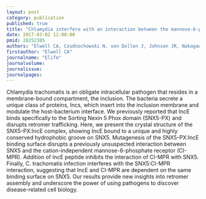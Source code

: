 ```yaml
---
layout: post
category: publication
published: true
title: "Chlamydia interfere with an interaction between the mannose-6-phosphate receptor and sorting nexins to counteract host restriction."
date: 2017-03-02 12:00:00
pmid: 28252385
authors: "Elwell CA, Czudnochowski N, von Dollen J, Johnson JR, Nakagawa R, Mirrashidi K, Krogan NJ, Engel JN, Rosenberg OS"
firstauthor: "Elwell CA"
journalname: "Elife"
journalvolume: 
journalissue: 
journalpages: 
---
```


Chlamydia trachomatis is an obligate intracellular pathogen that resides in a membrane-bound compartment, the inclusion. The bacteria secrete a unique class of proteins, Incs, which insert into the inclusion membrane and modulate the host-bacterium interface. We previously reported that IncE binds specifically to the Sorting Nexin 5 Phox domain (SNX5-PX) and disrupts retromer trafficking. Here, we present the crystal structure of the SNX5-PX:IncE complex, showing IncE bound to a unique and highly conserved hydrophobic groove on SNX5. Mutagenesis of the SNX5-PX:IncE binding surface disrupts a previously unsuspected interaction between SNX5 and the cation-independent mannose-6-phosphate receptor (CI-MPR). Addition of IncE peptide inhibits the interaction of CI-MPR with SNX5. Finally, C. trachomatis infection interferes with the SNX5:CI-MPR interaction, suggesting that IncE and CI-MPR are dependent on the same binding surface on SNX5. Our results provide new insights into retromer assembly and underscore the power of using pathogens to discover disease-related cell biology.

